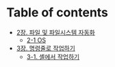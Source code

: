 # Table of contents

* [2장. 파일 및 파일시스템 자동화](README.md)
  * [2-1 OS](readme/2-1.md)
* [3장. 명령줄로 작업하기](3-./README.md)
  * [3-1. 셸에서 작업하기](3-./3-1..md)
